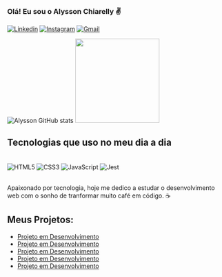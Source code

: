 
### Olá! Eu sou o Alysson Chiarelly ✌️

[![Linkedin](https://img.shields.io/badge/LinkedIn-0077B5?style=for-the-badge&logo=linkedin&logoColor=white)](https://www.linkedin.com/in/alysson-chiarelly-571024a8)
[![Instagram](https://img.shields.io/badge/Instagram-E4405F?style=for-the-badge&logo=instagram&logoColor=white)](https://www.instagram.com/alyssonchiarelly/)
[![Gmail](https://img.shields.io/badge/Gmail-D14836?style=for-the-badge&logo=gmail&logoColor=white)]("mailto:alyssonclr@gmail.com"/)

![Alysson GitHub stats](https://github-readme-stats.vercel.app/api?username=Dev-AlyssonChiarelly&show_icons=true&theme=dracula)
<img height="195em" src="https://github-readme-stats.vercel.app/api/top-langs/?username=Dev-AlyssonChiarelly&layout=compact&langs_count=7&theme=dracula"/>

## Tecnologias que uso no meu dia a dia

<div style="display: inline_block"><br/>
    <img align="center" alt="HTML5" src="https://img.shields.io/badge/HTML5-E34F26?style=for-the-badge&logo=html5&logoColor=white">
    <img align="center" alt="CSS3" src="https://img.shields.io/badge/CSS3-1572B6?style=for-the-badge&logo=css3&logoColor=white">
    <img align="center" alt="JavaScript" src="https://img.shields.io/badge/JavaScript-F7DF1E?style=for-the-badge&logo=javascript&logoColor=black">
    <img align="center" alt="Jest" src="https://img.shields.io/badge/Jest-323330?style=for-the-badge&logo=Jest&logoColor=white">

</div><br>

Apaixonado por tecnologia, hoje me dedico a estudar o desenvolvimento web com o sonho de tranformar muito café em código. ☕

## Meus Projetos:

- [Projeto em Desenvolvimento]()<br/>
- [Projeto em Desenvolvimento]()<br/>
- [Projeto em Desenvolvimento]()<br/>
- [Projeto em Desenvolvimento]()<br/>
- [Projeto em Desenvolvimento]()<br/>
